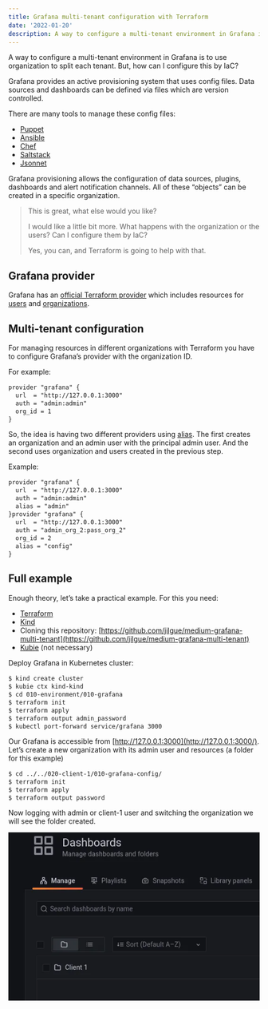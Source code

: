 ```yaml
---
title: Grafana multi-tenant configuration with Terraform
date: '2022-01-20'
description: A way to configure a multi-tenant environment in Grafana is to use organization to split each tenant. But, how can I configure this by IaC?
---
```


A way to configure a multi-tenant environment in Grafana is to use organization to split each tenant. But, how can I configure this by IaC?

Grafana provides an active provisioning system that uses config files. Data sources and dashboards can be defined via files which are version controlled.

There are many tools to manage these config files:

-   [Puppet](https://forge.puppet.com/puppet/grafana)
-   [Ansible](https://github.com/cloudalchemy/ansible-grafana)
-   [Chef](https://github.com/JonathanTron/chef-grafana)
-   [Saltstack](https://github.com/salt-formulas/salt-formula-grafana)
-   [Jsonnet](https://github.com/grafana/grafonnet-lib/)

Grafana provisioning allows the configuration of data sources, plugins, dashboards and alert notification channels. All of these “objects” can be created in a specific organization.

> This is great, what else would you like?
> 
> I would like a little bit more. What happens with the organization or the users? Can I configure them by IaC?
> 
> Yes, you can, and Terraform is going to help with that.

## Grafana provider

Grafana has an [official Terraform provider](https://registry.terraform.io/providers/grafana/grafana/latest/docs) which includes resources for [users](https://registry.terraform.io/providers/grafana/grafana/latest/docs/resources/user) and [organizations](https://registry.terraform.io/providers/grafana/grafana/latest/docs/resources/organization).

## Multi-tenant configuration

For managing resources in different organizations with Terraform you have to configure Grafana’s provider with the organization ID.

For example:

```hcl
provider "grafana" {
  url  = "http://127.0.0.1:3000"
  auth = "admin:admin"
  org_id = 1
}
```

So, the idea is having two different providers using [alias](https://www.terraform.io/language/providers/configuration#alias-multiple-provider-configurations). The first creates an organization and an admin user with the principal admin user. And the second uses organization and users created in the previous step.

Example:

```hcl
provider "grafana" {
  url  = "http://127.0.0.1:3000"
  auth = "admin:admin"
  alias = "admin"
}provider "grafana" {
  url  = "http://127.0.0.1:3000"
  auth = "admin_org_2:pass_org_2"
  org_id = 2
  alias = "config"
}
```

## Full example

Enough theory, let’s take a practical example. For this you need:

-   [Terraform](https://www.terraform.io/downloads)
-   [Kind](https://kind.sigs.k8s.io/)
-   Cloning this repository: [https://github.com/jilgue/medium-grafana-multi-tenant](https://github.com/jilgue/medium-grafana-multi-tenant)
-   [Kubie](https://github.com/sbstp/kubie) (not necessary)

Deploy Grafana in Kubernetes cluster:

```
$ kind create cluster
$ kubie ctx kind-kind
$ cd 010-environment/010-grafana
$ terraform init
$ terraform apply
$ terraform output admin_password
$ kubectl port-forward service/grafana 3000
```

Our Grafana is accessible from [http://127.0.0.1:3000](http://127.0.0.1:3000/). Let’s create a new organization with its admin user and resources (a folder for this example)

```
$ cd ../../020-client-1/010-grafana-config/
$ terraform init
$ terraform apply
$ terraform output password
```

Now logging with admin or client-1 user and switching the organization we will see the folder created.

![http://localhost:3000/dashboards?orgId=2](./grafana-dashboards.png)
